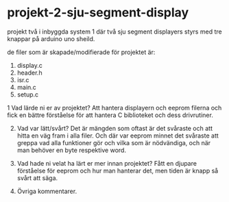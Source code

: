 # projekt-2-sju-segment-display
projekt två i inbyggda system 1 där två sju segment displayers styrs med tre knappar på arduino uno sheild. 

de filer som är skapade/modifierade för projektet är:
1. display.c
2. header.h
3. isr.c
4. main.c
5. setup.c

1 Vad lärde ni er av projektet?
  Att hantera displayern och eeprom filerna och fick en bättre förståelse för att hantera C biblioteket och dess drivrutiner.
  
2. Vad var lätt/svårt? 
  Det är mängden som oftast är det svåraste och att hitta en väg fram i alla filer. Och där var eeprom minnet det svåraste
  att greppa vad alla funktioner gör och vilka som är nödvändiga, och när man behöver en byte respektive word.  
  
3. Vad hade ni velat ha lärt er mer innan projektet? 
  Fått en djupare förståelse för eeprom och hur man hanterar det, men tiden är knapp så svårt att säga.
  
4. Övriga kommentarer. 
    
